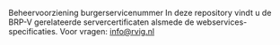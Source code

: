 Beheervoorziening burgerservicenummer
In deze repository vindt u de BRP-V gerelateerde servercertificaten alsmede de webservices-specificaties. 
Voor vragen: info@rvig.nl
